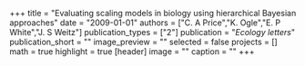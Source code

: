 +++
title = "Evaluating scaling models in biology using hierarchical Bayesian approaches"
date = "2009-01-01"
authors = ["C. A Price","K. Ogle","E. P White","J. S Weitz"]
publication_types = ["2"]
publication = "_Ecology letters_"
publication_short = ""
image_preview = ""
selected = false
projects = []
math = true
highlight = true
[header]
image = ""
caption = ""
+++

